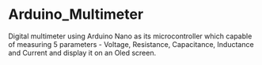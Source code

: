 # Arduino_Multimeter

Digital multimeter using  Arduino Nano as its microcontroller which capable of measuring
5 parameters - 
Voltage, 
Resistance, 
Capacitance, 
Inductance and 
Current 
and display it on an Oled screen.
